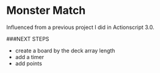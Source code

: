 Monster Match
=============

Influenced from a previous project I did in Actionscript 3.0.


###NEXT STEPS
* create a board by the deck array length
* add a timer
* add points